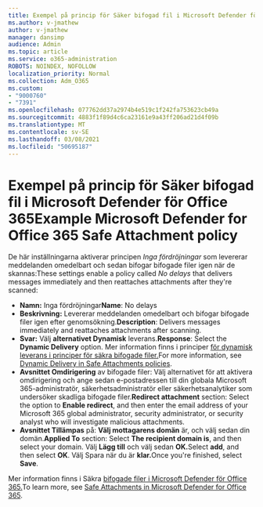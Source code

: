 ```yaml
---
title: Exempel på princip för Säker bifogad fil i Microsoft Defender för Office 365
ms.author: v-jmathew
author: v-jmathew
manager: dansimp
audience: Admin
ms.topic: article
ms.service: o365-administration
ROBOTS: NOINDEX, NOFOLLOW
localization_priority: Normal
ms.collection: Adm_O365
ms.custom:
- "9000760"
- "7391"
ms.openlocfilehash: 077762dd37a2974b4e519c1f242fa753623cb49a
ms.sourcegitcommit: 4883f1f89d4c6ca23161e9a43ff206ad21d4f09b
ms.translationtype: MT
ms.contentlocale: sv-SE
ms.lasthandoff: 03/08/2021
ms.locfileid: "50695187"
---
```

# <a name="example-microsoft-defender-for-office-365-safe-attachment-policy"></a><span data-ttu-id="0f617-102">Exempel på princip för Säker bifogad fil i Microsoft Defender för Office 365</span><span class="sxs-lookup"><span data-stu-id="0f617-102">Example Microsoft Defender for Office 365 Safe Attachment policy</span></span>

<span data-ttu-id="0f617-103">De här inställningarna aktiverar principen *Inga fördröjningar* som levererar meddelanden omedelbart och sedan bifogar bifogade filer igen när de skannas:</span><span class="sxs-lookup"><span data-stu-id="0f617-103">These settings enable a policy called *No delays* that delivers messages immediately and then reattaches attachments after they're scanned:</span></span>

- <span data-ttu-id="0f617-104">**Namn:** Inga fördröjningar</span><span class="sxs-lookup"><span data-stu-id="0f617-104">**Name**: No delays</span></span>
- <span data-ttu-id="0f617-105">**Beskrivning:** Levererar meddelanden omedelbart och bifogar bifogade filer igen efter genomsökning.</span><span class="sxs-lookup"><span data-stu-id="0f617-105">**Description**: Delivers messages immediately and reattaches attachments after scanning.</span></span>
- <span data-ttu-id="0f617-106">**Svar:** Välj **alternativet Dynamisk** leverans.</span><span class="sxs-lookup"><span data-stu-id="0f617-106">**Response**: Select the **Dynamic Delivery** option.</span></span> <span data-ttu-id="0f617-107">Mer information finns i principer [för dynamisk leverans i principer för säkra bifogade filer.](https://go.microsoft.com/fwlink/?linkid=2092328)</span><span class="sxs-lookup"><span data-stu-id="0f617-107">For more information, see [Dynamic Delivery in Safe Attachments policies](https://go.microsoft.com/fwlink/?linkid=2092328).</span></span>
- <span data-ttu-id="0f617-108">**Avsnittet Omdirigering** av bifogade filer: Välj alternativet för att aktivera omdirigering och ange sedan e-postadressen till din globala Microsoft 365-administratör, säkerhetsadministratör eller säkerhetsanalytiker som undersöker skadliga bifogade filer.</span><span class="sxs-lookup"><span data-stu-id="0f617-108">**Redirect attachment** section: Select the option to **Enable redirect**, and then enter the email address of your Microsoft 365 global administrator, security administrator, or security analyst who will investigate malicious attachments.</span></span>
- <span data-ttu-id="0f617-109">**Avsnittet Tillämpas** på: **Välj mottagarens domän** är, och välj sedan din domän.</span><span class="sxs-lookup"><span data-stu-id="0f617-109">**Applied To** section: Select **The recipient domain is**, and then select your domain.</span></span> <span data-ttu-id="0f617-110">Välj **Lägg till** och välj sedan **OK.**</span><span class="sxs-lookup"><span data-stu-id="0f617-110">Select **add**, and then select **OK**.</span></span> <span data-ttu-id="0f617-111">Välj Spara när du är **klar.**</span><span class="sxs-lookup"><span data-stu-id="0f617-111">Once you're finished, select **Save**.</span></span>

<span data-ttu-id="0f617-112">Mer information finns i Säkra [bifogade filer i Microsoft Defender för Office 365.](https://go.microsoft.com/fwlink/?linkid=2092213)</span><span class="sxs-lookup"><span data-stu-id="0f617-112">To learn more, see [Safe Attachments in Microsoft Defender for Office 365](https://go.microsoft.com/fwlink/?linkid=2092213).</span></span>
